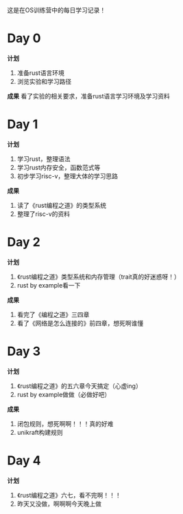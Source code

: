 这是在OS训练营中的每日学习记录！
# Day 0
**计划**
1. 准备rust语言环境
2. 浏览实验和学习路径

**成果** 
看了实验的相关要求，准备rust语言学习环境及学习资料

# Day 1
**计划**
1. 学习rust，整理语法
2. 学习rust内存安全，函数范式等
3. 初步学习risc-v，整理大体的学习思路

**成果**
1. 读了《rust编程之道》的类型系统
2. 整理了risc-v的资料

# Day 2
**计划**
1. 《rust编程之道》类型系统和内存管理（trait真的好迷惑呀！）
2. rust by example看一下

**成果**
1. 看完了《编程之道》三四章
2. 看了《网络是怎么连接的》前四章，想死啊谁懂

# Day 3
**计划**
1. 《rust编程之道》的五六章今天搞定（心虚ing）
2. rust by example做做（必做好吧）

**成果**
1. 闭包规则，想死啊啊！！！真的好难
2. unikraft构建规则
 
# Day 4
**计划**
1. 《rust编程之道》六七，看不完啊！！！
2. 昨天又没做，啊啊啊今天晚上做




